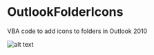 # OutlookFolderIcons
VBA code to add icons to folders in Outlook 2010

![alt text](https://github.com/T800G/OutlookFolderIcons/blob/master/sshot.png)
